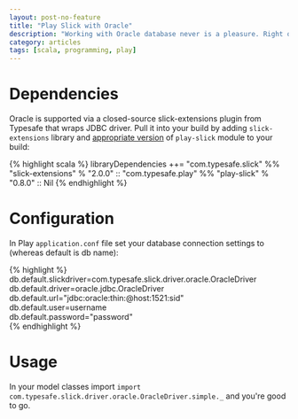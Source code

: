 ```yaml
---
layout: post-no-feature
title: "Play Slick with Oracle"
description: "Working with Oracle database never is a pleasure. Right on from the environment setup till the very first CRUD operations. Yet often times we're forced to do so. Here's a quick guide on how to integrate Oracle into Play/Slick app."
category: articles
tags: [scala, programming, play]
---
```


# Dependencies
Oracle is supported via a closed-source slick-extensions plugin from Typesafe that wraps JDBC driver.
Pull it into your build by adding `slick-extensions` library and [appropriate version](https://github.com/playframework/play-slick#versioning) of `play-slick` module to your build:

{% highlight scala %}
libraryDependencies ++= "com.typesafe.slick" %% "slick-extensions" % "2.0.0" ::
                        "com.typesafe.play" %% "play-slick" % "0.8.0" ::
                        Nil
{% endhighlight %}

# Configuration
In Play `application.conf` file set your database connection settings to (whereas default is db name):

{% highlight %}
db.default.slickdriver=com.typesafe.slick.driver.oracle.OracleDriver  
db.default.driver=oracle.jdbc.OracleDriver  
db.default.url="jdbc:oracle:thin:@host:1521:sid"  
db.default.user=username  
db.default.password="password"  
{% endhighlight %}

# Usage
In your model classes import `import com.typesafe.slick.driver.oracle.OracleDriver.simple._` and you're good to go.
